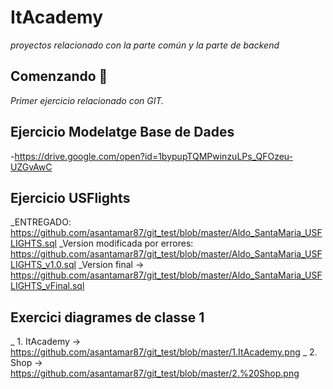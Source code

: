 # ItAcademy

_proyectos relacionado con la parte común y la parte de backend_

## Comenzando 🚀

_Primer ejercicio relacionado con GIT._

## Ejercicio Modelatge Base de Dades
-https://drive.google.com/open?id=1bypupTQMPwinzuLPs_QFOzeu-UZGvAwC

## Ejercicio USFlights

_ENTREGADO: https://github.com/asantamar87/git_test/blob/master/Aldo_SantaMaria_USFLIGHTS.sql
_Version modificada por errores: https://github.com/asantamar87/git_test/blob/master/Aldo_SantaMaria_USFLIGHTS_v1.0.sql
_Version final -> https://github.com/asantamar87/git_test/blob/master/Aldo_SantaMaria_USFLIGHTS_vFinal.sql

## Exercici diagrames de classe 1
_ 1. ItAcademy -> https://github.com/asantamar87/git_test/blob/master/1.ItAcademy.png
_ 2. Shop -> https://github.com/asantamar87/git_test/blob/master/2.%20Shop.png

